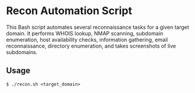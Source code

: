 # Recon Automation Script

This Bash script automates several reconnaissance tasks for a given target domain. 
It performs WHOIS lookup, NMAP scanning, subdomain enumeration, host availability checks, information gathering, email reconnaissance, directory enumeration, and takes screenshots of live subdomains.

## Usage

```shell
$ ./recon.sh <target_domain>
